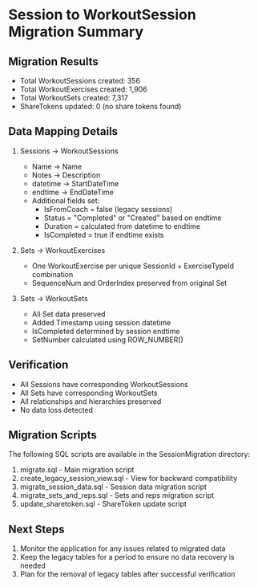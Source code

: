 # Session to WorkoutSession Migration Summary

## Migration Results
- Total WorkoutSessions created: 356
- Total WorkoutExercises created: 1,906
- Total WorkoutSets created: 7,317
- ShareTokens updated: 0 (no share tokens found)

## Data Mapping Details
1. Sessions → WorkoutSessions
   - Name → Name
   - Notes → Description
   - datetime → StartDateTime
   - endtime → EndDateTime
   - Additional fields set:
     - IsFromCoach = false (legacy sessions)
     - Status = "Completed" or "Created" based on endtime
     - Duration = calculated from datetime to endtime
     - IsCompleted = true if endtime exists

2. Sets → WorkoutExercises
   - One WorkoutExercise per unique SessionId + ExerciseTypeId combination
   - SequenceNum and OrderIndex preserved from original Set

3. Sets → WorkoutSets
   - All Set data preserved
   - Added Timestamp using session datetime
   - IsCompleted determined by session endtime
   - SetNumber calculated using ROW_NUMBER()

## Verification
- All Sessions have corresponding WorkoutSessions
- All Sets have corresponding WorkoutSets
- All relationships and hierarchies preserved
- No data loss detected

## Migration Scripts
The following SQL scripts are available in the SessionMigration directory:
1. migrate.sql - Main migration script
2. create_legacy_session_view.sql - View for backward compatibility
3. migrate_session_data.sql - Session data migration script
4. migrate_sets_and_reps.sql - Sets and reps migration script
5. update_sharetoken.sql - ShareToken update script

## Next Steps
1. Monitor the application for any issues related to migrated data
2. Keep the legacy tables for a period to ensure no data recovery is needed
3. Plan for the removal of legacy tables after successful verification
